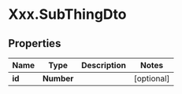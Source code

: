 # Xxx.SubThingDto

## Properties

Name | Type | Description | Notes
------------ | ------------- | ------------- | -------------
**id** | **Number** |  | [optional] 



